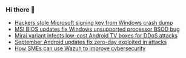 ### Hi there 👋

<!--START_SECTION:feed-->
* [Hackers stole Microsoft signing key from Windows crash dump](https://www.bleepingcomputer.com/news/microsoft/hackers-stole-microsoft-signing-key-from-windows-crash-dump/)
* [MSI BIOS updates fix Windows unsupported processor BSOD bug](https://www.bleepingcomputer.com/news/software/msi-bios-updates-fix-windows-unsupported-processor-bsod-bug/)
* [Mirai variant infects low-cost Android TV boxes for DDoS attacks](https://www.bleepingcomputer.com/news/security/mirai-variant-infects-low-cost-android-tv-boxes-for-ddos-attacks/)
* [September Android updates fix zero-day exploited in attacks](https://www.bleepingcomputer.com/news/security/september-android-updates-fix-zero-day-exploited-in-attacks/)
* [How SMEs can use Wazuh to improve cybersecurity](https://www.bleepingcomputer.com/news/security/how-smes-can-use-wazuh-to-improve-cybersecurity/)
<!--END_SECTION:feed-->

<!--
**frankenk/frankenk** is a ✨ _special_ ✨ repository because its `README.md` (this file) appears on your GitHub profile.

Here are some ideas to get you started:

- 🔭 I’m currently working on ...
- 🌱 I’m currently learning ...
- 👯 I’m looking to collaborate on ...
- 🤔 I’m looking for help with ...
- 💬 Ask me about ...
- 📫 How to reach me: ...
- 😄 Pronouns: ...
- ⚡ Fun fact: ...
-->



